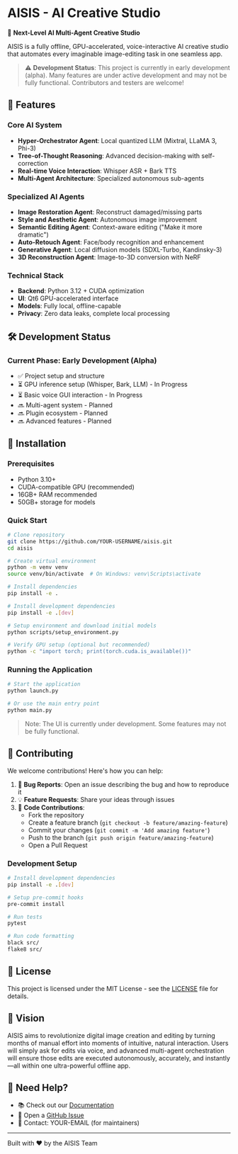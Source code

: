 # AISIS - AI Creative Studio

🧠 **Next-Level AI Multi-Agent Creative Studio**

AISIS is a fully offline, GPU-accelerated, voice-interactive AI creative studio that automates every imaginable image-editing task in one seamless app.

> ⚠️ **Development Status**: This project is currently in early development (alpha). Many features are under active development and may not be fully functional. Contributors and testers are welcome!

## 🚀 Features

### Core AI System
- **Hyper-Orchestrator Agent**: Local quantized LLM (Mixtral, LLaMA 3, Phi-3)
- **Tree-of-Thought Reasoning**: Advanced decision-making with self-correction
- **Real-time Voice Interaction**: Whisper ASR + Bark TTS
- **Multi-Agent Architecture**: Specialized autonomous sub-agents

### Specialized AI Agents
- **Image Restoration Agent**: Reconstruct damaged/missing parts
- **Style and Aesthetic Agent**: Autonomous image improvement
- **Semantic Editing Agent**: Context-aware editing ("Make it more dramatic")
- **Auto-Retouch Agent**: Face/body recognition and enhancement
- **Generative Agent**: Local diffusion models (SDXL-Turbo, Kandinsky-3)
- **3D Reconstruction Agent**: Image-to-3D conversion with NeRF

### Technical Stack
- **Backend**: Python 3.12 + CUDA optimization
- **UI**: Qt6 GPU-accelerated interface
- **Models**: Fully local, offline-capable
- **Privacy**: Zero data leaks, complete local processing

## 🛠️ Development Status

### Current Phase: Early Development (Alpha)
- ✅ Project setup and structure
- ⏳ GPU inference setup (Whisper, Bark, LLM) - In Progress
- ⏳ Basic voice GUI interaction - In Progress
- 🔜 Multi-agent system - Planned
- 🔜 Plugin ecosystem - Planned
- 🔜 Advanced features - Planned

## 🔧 Installation

### Prerequisites
- Python 3.10+
- CUDA-compatible GPU (recommended)
- 16GB+ RAM recommended
- 50GB+ storage for models

### Quick Start
```bash
# Clone repository
git clone https://github.com/YOUR-USERNAME/aisis.git
cd aisis

# Create virtual environment
python -m venv venv
source venv/bin/activate  # On Windows: venv\Scripts\activate

# Install dependencies
pip install -e .

# Install development dependencies
pip install -e .[dev]

# Setup environment and download initial models
python scripts/setup_environment.py

# Verify GPU setup (optional but recommended)
python -c "import torch; print(torch.cuda.is_available())"
```

### Running the Application
```bash
# Start the application
python launch.py

# Or use the main entry point
python main.py
```

> Note: The UI is currently under development. Some features may not be fully functional.

## 🤝 Contributing

We welcome contributions! Here's how you can help:

1. 🐛 **Bug Reports**: Open an issue describing the bug and how to reproduce it
2. 💡 **Feature Requests**: Share your ideas through issues
3. 🔧 **Code Contributions**: 
   - Fork the repository
   - Create a feature branch (`git checkout -b feature/amazing-feature`)
   - Commit your changes (`git commit -m 'Add amazing feature'`)
   - Push to the branch (`git push origin feature/amazing-feature`)
   - Open a Pull Request

### Development Setup
```bash
# Install development dependencies
pip install -e .[dev]

# Setup pre-commit hooks
pre-commit install

# Run tests
pytest

# Run code formatting
black src/
flake8 src/
```

## 📄 License

This project is licensed under the MIT License - see the [LICENSE](LICENSE) file for details.

## 🔮 Vision

AISIS aims to revolutionize digital image creation and editing by turning months of manual effort into moments of intuitive, natural interaction. Users will simply ask for edits via voice, and advanced multi-agent orchestration will ensure those edits are executed autonomously, accurately, and instantly—all within one ultra-powerful offline app.

## 🤔 Need Help?

- 📚 Check out our [Documentation](docs/)
- 💬 Open a [GitHub Issue](https://github.com/YOUR-USERNAME/aisis/issues)
- 📧 Contact: YOUR-EMAIL (for maintainers)

---

Built with ❤️ by the AISIS Team
